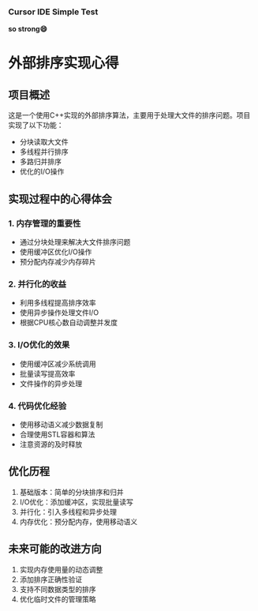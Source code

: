### Cursor IDE Simple Test
**so strong😄**

# 外部排序实现心得

## 项目概述
这是一个使用C++实现的外部排序算法，主要用于处理大文件的排序问题。项目实现了以下功能：
- 分块读取大文件
- 多线程并行排序
- 多路归并排序
- 优化的I/O操作

## 实现过程中的心得体会

### 1. 内存管理的重要性
- 通过分块处理来解决大文件排序问题
- 使用缓冲区优化I/O操作
- 预分配内存减少内存碎片

### 2. 并行化的收益
- 利用多线程提高排序效率
- 使用异步操作处理文件I/O
- 根据CPU核心数自动调整并发度

### 3. I/O优化的效果
- 使用缓冲区减少系统调用
- 批量读写提高效率
- 文件操作的异步处理

### 4. 代码优化经验
- 使用移动语义减少数据复制
- 合理使用STL容器和算法
- 注意资源的及时释放

## 优化历程
1. 基础版本：简单的分块排序和归并
2. I/O优化：添加缓冲区，实现批量读写
3. 并行化：引入多线程和异步处理
4. 内存优化：预分配内存，使用移动语义

## 未来可能的改进方向
1. 实现内存使用量的动态调整
2. 添加排序正确性验证
3. 支持不同数据类型的排序
4. 优化临时文件的管理策略 